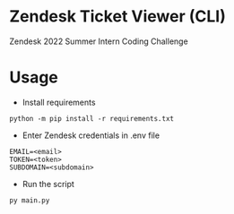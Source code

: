 # Zendesk Ticket Viewer (CLI)
Zendesk 2022 Summer Intern Coding Challenge

# Usage
* Install requirements
```
python -m pip install -r requirements.txt
```
* Enter Zendesk credentials in .env file
```
EMAIL=<email>
TOKEN=<token>
SUBDOMAIN=<subdomain>
```
* Run the script
```
py main.py
```
